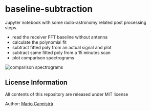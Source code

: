 # baseline-subtraction

Jupyter notebook with some radio-astronomy related post processing steps.  
* read the receiver FFT baseline without antenna  
* calculate the polynomial fit  
* subtract fitted poly from an actual signal and plot  
* subtract same fitted poly from a 15 minutes scan  
* plot comparison spectrograms  

![comparison spectrograms](/spectrum.png?raw=true "spectrum with/without baseline subtraction")

License Information
-------------------

All contents of this repository are released under MIT license  

Author: [Mario Cannistrà](https://twitter.com/MarioCannistra)  
